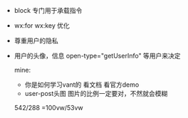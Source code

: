 - block 专门用于承载指令
- wx:for wx:key 优化
- 尊重用户的隐私
- 用户的头像，信息
  open-type="getUserInfo"
  等用户来决定



  mine:

  - 你是如何学习vant的
  看文档
  看官方demo
  - user-post头图
  图片的比例一定要对，不然就会模糊

  542/288 =100vw/53vw